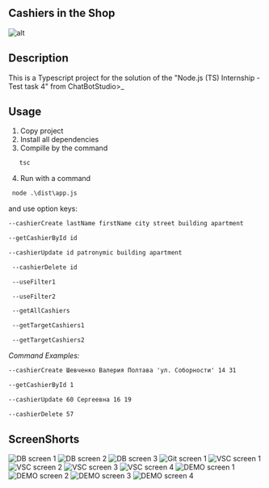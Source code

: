 ## Cashiers in the Shop
 ![alt](imgs/Scr5_VSC.PNG)

## Description
This is a Typescript project for the solution of the "Node.js (TS) Internship - Test task 4" from ChatBotStudio>_

## Usage
1. Copy project
2. Install all dependencies
3. Compille by the command 
``` cmd  
   tsc 
```
4. Run with a command 
  ``` cmd
   node .\dist\app.js 
  ```
  and use option keys:
  ``` cmd
  --cashierCreate lastName firstName city street building apartment

  --getCashierById id
  
  --cashierUpdate id patronymic building apartment
  
   --cashierDelete id
  
   --useFilter1
  
   --useFilter2
  
   --getAllCashiers
  
   --getTargetCashiers1
  
   --getTargetCashiers2
```

_Command Examples:_
``` cmd
--cashierCreate Шевченко Валерия Полтава 'ул. Соборности' 14 31

--getCashierById 1

--cashierUpdate 60 Сергеевна 16 19

--cashierDelete 57
```

## ScreenShorts
![DB screen 1](imgs/Scr1_DB.PNG)
![DB screen 2](imgs/Scr2_DB.PNG)
![DB screen 3](imgs/Scr3_DB.PNG)
![Git screen 1](imgs/Scr4_GIT.PNG)
![VSC screen 1](imgs/Scr5_VSC.PNG)
![VSC screen 2](imgs/Scr6_VSC.PNG)
![VSC screen 3](imgs/Scr7_VSC.PNG)
![VSC screen 4](imgs/Scr8_DEMO.PNG)
![DEMO screen 1](imgs/Scr9_DEMO.PNG)
![DEMO screen 2](imgs/Scr10_DEMO.PNG)
![DEMO screen 3](imgs/Scr11_DEMO.PNG)
![DEMO screen 4](imgs/Scr12_DEMO.PNG)